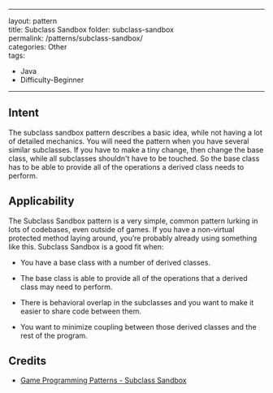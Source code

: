 
---  
layout: pattern  
title: Subclass Sandbox 
folder:  subclass-sandbox  
permalink: /patterns/subclass-sandbox/  
categories: Other  
tags:  
 - Java  
 - Difficulty-Beginner  
---  
  
## Intent  
The subclass sandbox pattern describes a basic idea, while not having a lot of detailed mechanics. You will need the pattern when you have several similar subclasses. If you have to make a tiny change, then change the base class, while all subclasses shouldn't have to be touched. So the base class has to be able to provide all of the operations a derived class needs to perform.
  
## Applicability  
The Subclass Sandbox pattern is a very simple, common pattern lurking in lots of codebases, even outside of games. If you have a non-virtual protected method laying around, you’re probably already using something like this. Subclass Sandbox is a good fit when:

-   You have a base class with a number of derived classes.
    
-   The base class is able to provide all of the operations that a derived class may need to perform.
    
-   There is behavioral overlap in the subclasses and you want to make it easier to share code between them.
    
-   You want to minimize coupling between those derived classes and the rest of the program.
  
## Credits  
  
* [Game Programming Patterns - Subclass Sandbox]([http://gameprogrammingpatterns.com/subclass-sandbox.html](http://gameprogrammingpatterns.com/subclass-sandbox.html))